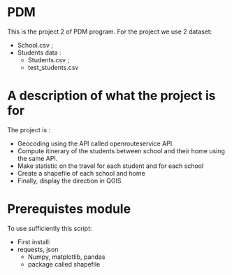 # PDM
This is the project 2 of PDM program. 
For the project we use 2 dataset:
 - School.csv ;
 - Students data :
 	- Students.csv ;
 	- test_students.csv

# A description of what the project is for
The project is :
- Geocoding using the API called  openrouteservice API. 
- Compute itinerary of the students between school and their home using the same API.
- Make statistic on the travel for each student and for each school
- Create a shapefile of each school and home 
- Finally, display the direction in QGIS 
 
 # Prerequistes module 
 To use sufficiently this script: 
 - First install: 
  - requests, json
 	- Numpy, matplotlib, pandas 
 	- package called shapefile 
 

